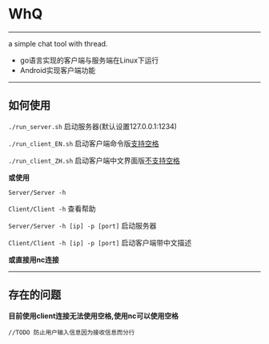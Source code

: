 # WhQ

---

a simple chat tool with thread.
- go语言实现的客户端与服务端在Linux下运行
- Android实现客户端功能

---

## 如何使用

`./run_server.sh` 启动服务器(默认设置127.0.0.1:1234)

`./run_client_EN.sh` 启动客户端命令版[支持空格](默认设置127.0.0.1:1234)

`./run_client_ZH.sh` 启动客户端中文界面版[不支持空格](默认设置127.0.0.1:1234)

**或使用**

`Server/Server -h`

`Client/Client -h` 查看帮助

`Server/Server -h [ip] -p [port]` 启动服务器

`Client/Client -h [ip] -p [port]` 启动客户端带中文描述

**或直接用nc连接**

---
## 存在的问题

**目前使用client连接无法使用空格,使用nc可以使用空格**

`//TODO 防止用户输入信息因为接收信息而分行`

